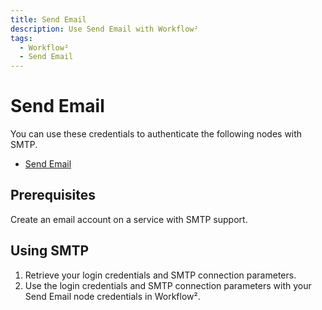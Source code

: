 ```yaml
---
title: Send Email
description: Use Send Email with Workflow²
tags:
  - Workflow²
  - Send Email
---
```

# Send Email

You can use these credentials to authenticate the following nodes with SMTP.
- [Send Email](/workflow/integrations/core-nodes/n8n-nodes-base.sendEmail/)

## Prerequisites

Create an email account on a service with SMTP support. 

## Using SMTP

1. Retrieve your login credentials and SMTP connection parameters.
2. Use the login credentials and SMTP connection parameters with your Send Email node credentials in Workflow².
